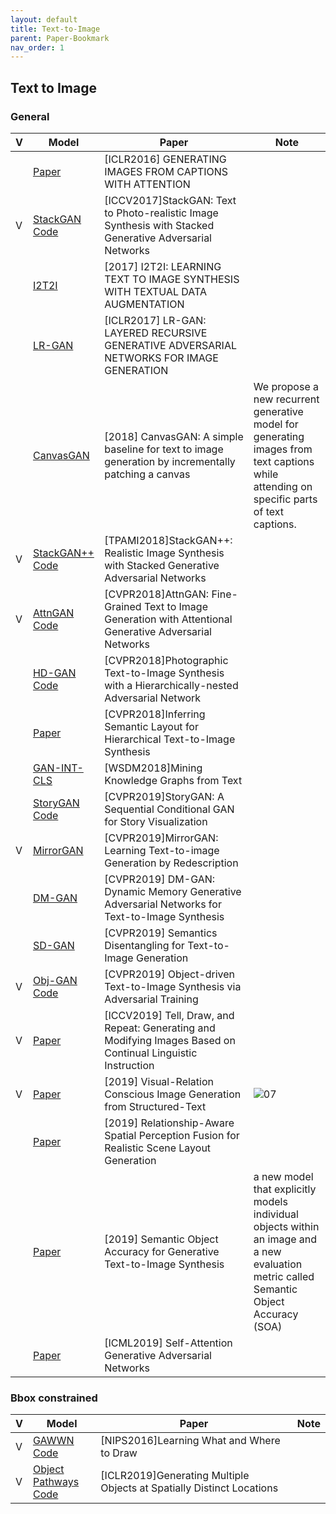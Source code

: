 ```yaml
---
layout: default
title: Text-to-Image
parent: Paper-Bookmark
nav_order: 1
---
```



## Text to Image

### General

| V    | Model                                                        | Paper                                                        | Note                                                         |
| ---- | ------------------------------------------------------------ | ------------------------------------------------------------ | ------------------------------------------------------------ |
|      | [Paper](https://arxiv.org/pdf/1511.02793.pdf)                | [ICLR2016] GENERATING IMAGES FROM CAPTIONS WITH ATTENTION    |                                                              |
| V    | [StackGAN](https://arxiv.org/abs/1612.03242)<br />[Code](https://github.com/hanzhanggit/StackGAN) | [ICCV2017]StackGAN: Text to Photo-realistic Image Synthesis with Stacked Generative Adversarial Networks |                                                              |
|      | [I2T2I](https://arxiv.org/pdf/1703.06676.pdf)                | [2017] I2T2I: LEARNING TEXT TO IMAGE SYNTHESIS WITH TEXTUAL DATA AUGMENTATION |                                                              |
|      | [LR-GAN](https://arxiv.org/pdf/1703.01560.pdf)               | [ICLR2017] LR-GAN: LAYERED RECURSIVE GENERATIVE ADVERSARIAL NETWORKS FOR IMAGE GENERATION |                                                              |
|      | [CanvasGAN](https://arxiv.org/pdf/1810.02833.pdf)            | [2018] CanvasGAN: A simple baseline for text to image generation by incrementally patching a canvas | We propose a new recurrent generative model for generating images from text captions while attending on specific parts of text captions. |
| V    | [StackGAN++](https://arxiv.org/abs/1710.10916)<br />[Code](https://github.com/hanzhanggit/StackGAN-v2) | [TPAMI2018]StackGAN++: Realistic Image Synthesis with Stacked Generative Adversarial Networks |                                                              |
| V    | [AttnGAN](https://arxiv.org/abs/1711.10485)<br />[Code](https://github.com/taoxugit/AttnGAN) | [CVPR2018]AttnGAN: Fine-Grained Text to Image Generation with Attentional Generative Adversarial Networks |                                                              |
|      | [HD-GAN](https://arxiv.org/pdf/1802.09178.pdf)<br />[Code](https://github.com/ypxie/HDGan) | [CVPR2018]Photographic Text-to-Image Synthesis with a Hierarchically-nested Adversarial Network |                                                              |
|      | [Paper](https://zpascal.net/cvpr2018/Hong_Inferring_Semantic_Layout_CVPR_2018_paper.pdf) | [CVPR2018]Inferring Semantic Layout for Hierarchical Text-to-Image Synthesis |                                                              |
|      | [GAN-INT-CLS](https://arxiv.org/abs/1605.05396)              | [WSDM2018]Mining Knowledge Graphs from Text                  |                                                              |
|      | [StoryGAN](https://arxiv.org/abs/1812.02784)<br />[Code](https://github.com/yitong91/StoryGAN) | [CVPR2019]StoryGAN: A Sequential Conditional GAN for Story Visualization |                                                              |
| V    | [MirrorGAN](https://arxiv.org/abs/1903.05854)                | [CVPR2019]MirrorGAN: Learning Text-to-image Generation by Redescription |                                                              |
|      | [DM-GAN](https://arxiv.org/abs/1904.01310)                   | [CVPR2019] DM-GAN: Dynamic Memory Generative Adversarial Networks for Text-to-Image Synthesis |                                                              |
|      | [SD-GAN](https://arxiv.org/abs/1904.01480)                   | [CVPR2019] Semantics Disentangling for Text-to-Image Generation |                                                              |
| V    | [Obj-GAN](https://arxiv.org/abs/1902.10740)<br />[Code](https://github.com/jamesli1618/Obj-GAN) | [CVPR2019] Object-driven Text-to-Image Synthesis via Adversarial Training |                                                              |
| V    | [Paper](https://arxiv.org/pdf/1811.09845.pdf)                | [ICCV2019] Tell, Draw, and Repeat: Generating and Modifying Images Based on Continual Linguistic Instruction |                                                              |
| V    | [Paper](https://arxiv.org/pdf/1908.01741.pdf)                | [2019] Visual-Relation Conscious Image Generation from Structured-Text | ![07](./images/07.png)                                       |
|      | [Paper](https://arxiv.org/pdf/1909.00640.pdf)                | [2019] Relationship-Aware Spatial Perception Fusion for Realistic Scene Layout Generation |                                                              |
|      | [Paper](https://arxiv.org/pdf/1910.13321v1.pdf)              | [2019] Semantic Object Accuracy for Generative Text-to-Image Synthesis | a new model that explicitly models individual objects within an image and a new evaluation metric called Semantic Object Accuracy (SOA) |
|      | [Paper](https://arxiv.org/pdf/1805.08318.pdf)                | [ICML2019] Self-Attention Generative Adversarial Networks    |                                                              |

### Bbox constrained
| V    | Model                                                        | Paper                                                        | Note |
| ---- | ------------------------------------------------------------ | ------------------------------------------------------------ | ---- |
| V    | [GAWWN](https://arxiv.org/abs/1610.02454)<br />[Code](https://github.com/reedscot/nips2016) | [NIPS2016]Learning What and Where to Draw                    |      |
| V    | [Object Pathways](https://arxiv.org/abs/1901.00686)<br />[Code](https://github.com/tohinz/multiple-objects-gan) | [ICLR2019]Generating Multiple Objects at Spatially Distinct Locations |      |